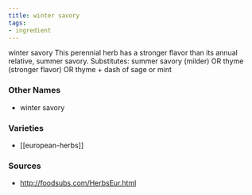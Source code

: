 ```yaml
---
title: winter savory
tags:
- ingredient
---
```

winter savory This perennial herb has a stronger flavor than its annual relative, summer savory. Substitutes: summer savory (milder) OR thyme (stronger flavor) OR thyme + dash of sage or mint

### Other Names

* winter savory

### Varieties

* [[european-herbs]]

### Sources
* http://foodsubs.com/HerbsEur.html
